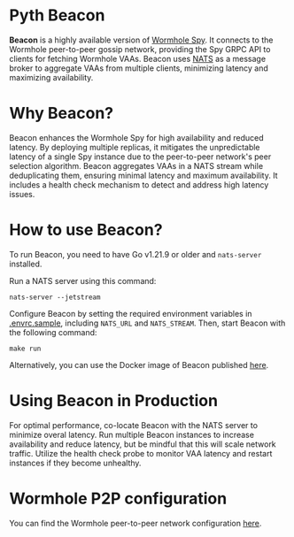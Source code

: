 # Pyth Beacon

**Beacon** is a highly available version of [Wormhole Spy](https://docs.wormhole.com/wormhole/explore-wormhole/spy). It
connects to the Wormhole peer-to-peer gossip network, providing the Spy GRPC API to clients for fetching Wormhole VAAs.
Beacon uses [NATS](https://nats.io/) as a message broker to aggregate VAAs from multiple clients, minimizing latency and
maximizing availability.

# Why Beacon?

Beacon enhances the Wormhole Spy for high availability and reduced latency. By deploying multiple replicas, it mitigates
the unpredictable latency of a single Spy instance due to the peer-to-peer network's peer selection algorithm. Beacon
aggregates VAAs in a NATS stream while deduplicating them, ensuring minimal latency and maximum availability. It
includes a health check mechanism to detect and address high latency issues.

# How to use Beacon?

To run Beacon, you need to have Go v1.21.9 or older and `nats-server` installed.

Run a NATS server using this command:

```shell
nats-server --jetstream
```

Configure Beacon by setting the required environment variables in [.envrc.sample](./.envrc.sample), including `NATS_URL`
and `NATS_STREAM`. Then, start Beacon with the following command:

```shell
make run
```

Alternatively, you can use the Docker image of Beacon published [here](https://gallery.ecr.aws/pyth-network/beacon).

# Using Beacon in Production

For optimal performance, co-locate Beacon with the NATS server to minimize overal latency. Run multiple Beacon
instances to increase availability and reduce latency, but be mindful that this will scale network traffic. Utilize the
health check probe to monitor VAA latency and restart instances if they become unhealthy.

# Wormhole P2P configuration
You can find the Wormhole peer-to-peer network configuration [here](https://docs.wormhole.com/wormhole/explore-wormhole/spy).
